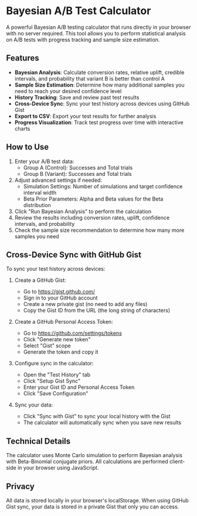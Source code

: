 # Bayesian A/B Test Calculator

A powerful Bayesian A/B testing calculator that runs directly in your browser with no server required. This tool allows you to perform statistical analysis on A/B tests with progress tracking and sample size estimation.

## Features

- **Bayesian Analysis**: Calculate conversion rates, relative uplift, credible intervals, and probability that variant B is better than control A
- **Sample Size Estimation**: Determine how many additional samples you need to reach your desired confidence level
- **History Tracking**: Save and review past test results
- **Cross-Device Sync**: Sync your test history across devices using GitHub Gist
- **Export to CSV**: Export your test results for further analysis
- **Progress Visualization**: Track test progress over time with interactive charts

## How to Use

1. Enter your A/B test data:
   - Group A (Control): Successes and Total trials
   - Group B (Variant): Successes and Total trials
2. Adjust advanced settings if needed:
   - Simulation Settings: Number of simulations and target confidence interval width
   - Beta Prior Parameters: Alpha and Beta values for the Beta distribution
3. Click "Run Bayesian Analysis" to perform the calculation
4. Review the results including conversion rates, uplift, confidence intervals, and probability
5. Check the sample size recommendation to determine how many more samples you need

## Cross-Device Sync with GitHub Gist

To sync your test history across devices:

1. Create a GitHub Gist:
   - Go to https://gist.github.com/
   - Sign in to your GitHub account
   - Create a new private gist (no need to add any files)
   - Copy the Gist ID from the URL (the long string of characters)

2. Create a GitHub Personal Access Token:
   - Go to https://github.com/settings/tokens
   - Click "Generate new token"
   - Select "Gist" scope
   - Generate the token and copy it

3. Configure sync in the calculator:
   - Open the "Test History" tab
   - Click "Setup Gist Sync"
   - Enter your Gist ID and Personal Access Token
   - Click "Save Configuration"

4. Sync your data:
   - Click "Sync with Gist" to sync your local history with the Gist
   - The calculator will automatically sync when you save new results

## Technical Details

The calculator uses Monte Carlo simulation to perform Bayesian analysis with Beta-Binomial conjugate priors. All calculations are performed client-side in your browser using JavaScript.

## Privacy

All data is stored locally in your browser's localStorage. When using GitHub Gist sync, your data is stored in a private Gist that only you can access.